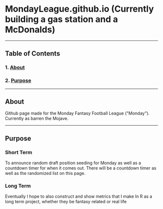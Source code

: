 # MondayLeague.github.io (Currently building a gas station and a McDonalds)
---
## Table of Contents 
### 1. [About](#About)
### 2. [Purpose](#Purpose)

---
## About 
Github page made for the Monday Fantasy Football League ("Monday"). Currently as barren the Mojave.

---

## Purpose
### Short Term
To announce random draft position seeding for Monday as well as a countdown timer for when it comes out. There will be a countdown timer as well as the randomized list on this page. 
### Long Term
Eventually I hope to also construct and show metrics that I make In R as a long term project, whether they be fantasy related or real life  

